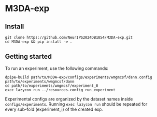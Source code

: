 # M3DA-exp

## Install

```
git clone https://github.com/NeurIPS2024DB1854/M3DA-exp.git
cd M3DA-exp && pip install -e .
```

## Getting started

To run an experiment, use the following commands:

```
dpipe-build path/to/M3DA-exp/configs/experiments/wmgmcsf/dann.config path/to/experiments/wmgmcsf/dann
cd path/to/experiments/wmgmcsf/experiment_0
exec lazycon run ../resources.config run_experiment
```

Experimental configs are organized by the dataset names inside `configs/experiments`.
Running `exec lazycon run` should be repeated for every sub-fold (experiment_i) of the created exp.
